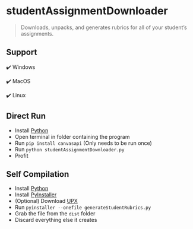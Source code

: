 # studentAssignmentDownloader

> Downloads, unpacks, and generates rubrics for all of your student’s assignments.

## Support
✔️ Windows

✔️ MacOS

✔️ Linux

## Direct Run
- Install [Python](https://www.python.org/)
- Open terminal in folder containing the program
- Run `pip install canvasapi` (Only needs to be run once)
- Run `python studentAssignmentDownloader.py`
- Profit

## Self Compilation
- Install [Python](https://www.python.org/)
- Install [PyInstaller](https://pyinstaller.org/en/stable/)
- (Optional) Download [UPX](https://upx.github.io/)
- Run `pyinstaller --onefile generateStudentRubrics.py`
- Grab the file from the `dist` folder
- Discard everything else it creates
